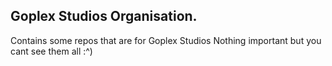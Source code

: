 ## Goplex Studios Organisation.
Contains some repos that are for Goplex Studios
Nothing important but you cant see them all :^)
